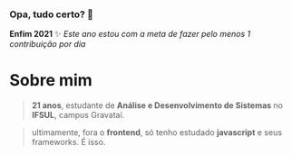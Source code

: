 ### Opa, tudo certo? 👋


**Enfim 2021** ✨ 
_Este ano estou com a meta de fazer pelo menos 1 contribuição por dia_

# Sobre mim

  > **21 anos**, estudante de **Análise e Desenvolvimento de Sistemas** no **IFSUL**, campus Gravataí.
  
  > ultimamente, fora o **frontend**, só tenho estudado **javascript** e seus frameworks. É isso.
